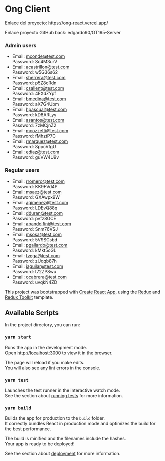 # Ong Client

Enlace del proyecto: https://ong-react.vercel.app/

Enlace proyecto GitHub back: edgardo90/OT195-Server
### Admin users

- Email: mconde@test.com\
  Password: Sc4M3urV
- Email: acastrillon@test.com\
  Password: w5G36s62
- Email: sherrera@test.com\
  Password: p5Z8cRdn
- Email: csallent@test.com\
  Password: 4EXdZYpf
- Email: bmedina@test.com\
  Password: aX7G4Ubm
- Email: hpascual@test.com\
  Password: kD8ARLyy
- Email: asantos@test.com\
  Password: 7zMCjnZ2
- Email: mcozzetti@test.com\
  Password: fMhztP7C
- Email: rmarquez@test.com\
  Password: 8ppcVfgU
- Email: ediaz@test.com\
  Password: guVW4U9v

### Regular users

- Email: rromero@test.com\
  Password: KK9FVd4P
- Email: msaez@test.com\
  Password: GXAwpx9W
- Email: agimenez@test.com\
  Password: LDEvQ88q
- Email: dduran@test.com\
  Password: pvfz8GCE
- Email: apandolfini@test.com\
  Password: Snm76VSJ
- Email: msosa@test.com\
  Password: 5V9SCsbd
- Email: pgallardo@test.com\
  Password: kMkt5cGL
- Email: tvega@test.com\
  Password: zUqqb87h
- Email: jaguilar@test.com\
  Password: t72ZP8wu
- Email: ocabrera@test.com\
  Password: uvqkN4ZD

This project was bootstrapped with [Create React App](https://github.com/facebook/create-react-app), using the [Redux](https://redux.js.org/) and [Redux Toolkit](https://redux-toolkit.js.org/) template.

## Available Scripts

In the project directory, you can run:

### `yarn start`

Runs the app in the development mode.<br />
Open [http://localhost:3000](http://localhost:3000) to view it in the browser.

The page will reload if you make edits.<br />
You will also see any lint errors in the console.

### `yarn test`

Launches the test runner in the interactive watch mode.<br />
See the section about [running tests](https://facebook.github.io/create-react-app/docs/running-tests) for more information.

### `yarn build`

Builds the app for production to the `build` folder.<br />
It correctly bundles React in production mode and optimizes the build for the best performance.

The build is minified and the filenames include the hashes.<br />
Your app is ready to be deployed!

See the section about [deployment](https://facebook.github.io/create-react-app/docs/deployment) for more information.
